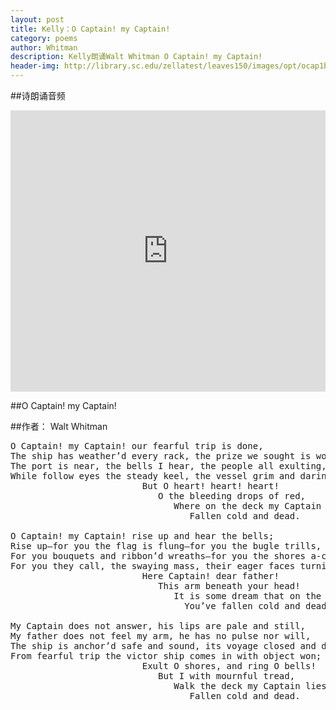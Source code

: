 ```yaml
---
layout: post
title: Kelly：O Captain! my Captain!
category: poems
author: Whitman
description: Kelly朗诵Walt Whitman O Captain! my Captain!
header-img: http://library.sc.edu/zellatest/leaves150/images/opt/ocap1b.jpg  
---
```


##诗朗诵音频

<iframe width="100%" height="450" scrolling="no" frameborder="no" src="https://w.soundcloud.com/player/?url=https%3A//api.soundcloud.com/tracks/218557569&amp;auto_play=false&amp;hide_related=false&amp;show_comments=true&amp;show_user=true&amp;show_reposts=false&amp;visual=true"></iframe>

##O Captain! my Captain!

##作者： Walt Whitman

<pre>
O Captain! my Captain! our fearful trip is done,
The ship has weather’d every rack, the prize we sought is won,
The port is near, the bells I hear, the people all exulting,
While follow eyes the steady keel, the vessel grim and daring;
                         But O heart! heart! heart!
                            O the bleeding drops of red,
                               Where on the deck my Captain lies,
                                  Fallen cold and dead.

O Captain! my Captain! rise up and hear the bells;
Rise up—for you the flag is flung—for you the bugle trills,
For you bouquets and ribbon’d wreaths—for you the shores a-crowding,
For you they call, the swaying mass, their eager faces turning;
                         Here Captain! dear father!
                            This arm beneath your head!
                               It is some dream that on the deck,
                                 You’ve fallen cold and dead.

My Captain does not answer, his lips are pale and still,
My father does not feel my arm, he has no pulse nor will,
The ship is anchor’d safe and sound, its voyage closed and done,
From fearful trip the victor ship comes in with object won;
                         Exult O shores, and ring O bells!
                            But I with mournful tread,
                               Walk the deck my Captain lies,
                                  Fallen cold and dead.
</pre>


